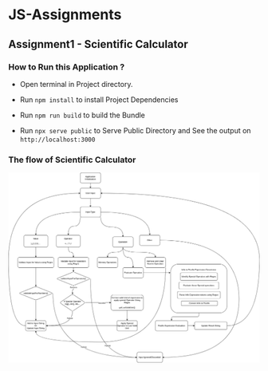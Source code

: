 # JS-Assignments

## Assignment1 - Scientific Calculator

### How to Run this Application ?

- Open terminal in Project directory.

- Run `npm install` to install Project Dependencies

- Run `npm run build` to build the Bundle

- Run `npx serve public` to Serve Public Directory and See the output on `http://localhost:3000`


### The flow of Scientific Calculator

![Scientific Calculator Work flow](./Scientific-Calculator.jpg)